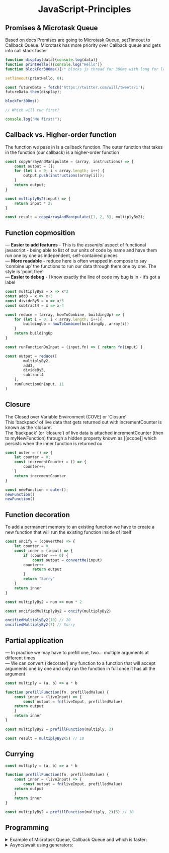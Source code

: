 <h1 align="center">JavaScript-Principles</p>

## Promises & Microtask Queue
Based on docs Promises are going to Microtask Queue, setTimeout to Callback Queue. Microtask has more priority over Callback queue and gets into call stack faster
```js
function display(data){console.log(data)}
function printHello(){console.log("Hello")}
function blockFor300ms(){/* blocks js thread for 300ms with long for loop */}

setTimeout(printHello, 0);

const futureData = fetch('https://twitter.com/will/tweets/1');
futureData.then(display);

blockFor300ms()

// Which will run first?

console.log("Me first!");
```

## Callback vs. Higher-order function
The function we pass in is a callback function. The outer function that takes in the function (our callback) is a higher-order function
```js
const copyArrayAndManipulate = (array, instructions) => {
	const output = [];
    for (let i = 0; i < array.length; i++) {
        output.push(instructions(array[i]));
    }
    return output;
}

const multiplyBy2(input) => {
    return input * 2;
}

const result = copyArrayAndManipulate([1, 2, 3], multiplyBy2);
```
## Function copmosition
— **Easier to add features** - This is the _essential_ aspect of functional javascript - being able to list of our units of code by name and have them run one by one as independent, self-contained pieces<br />
— **More readable** - reduce here is often wrapped in compose to say ‘combine up’ the functions to run our data through them one by one. The style is ‘point free’<br />
— **Easier to debug** - I know exactly the line of code my bug is in - it’s got a label
```js
const multiplyBy2 = x => x*2 
const add3 = x => x+3 
const divideBy5 = x => x/5
const subtract4 = x => x-4

const reduce = (array, howToCombine, buildingUp) => {
	for (let i = 0; i < array.length; i++){
		buildingUp = howToCombine(buildingUp, array[i])
	}
	return buildingUp
}

const runFunctionOnInput = (input,fn) => { return fn(input) }

const output = reduce([
		multiplyBy2,
		add3,
		divideBy5,
		subtract4
  	],
  	runFunctionOnInput, 11 
)
```

## Closure
The Closed over Variable Environment (COVE) or ‘Closure’<br>
This ‘backpack’ of live data that gets returned out with incrementCounter is known as the ‘closure’.<br>
The ‘backpack’ (or ‘closure’) of live data is attached incrementCounter (then to myNewFunction) through a hidden property known as [[scope]] which persists when the inner function is returned ou
```js
const outer = () => {
    let counter = 0;
    const incrementCounter = () => {
        counter++;
    }
    return incrementCounter
}

const newFunction = outer();
newFunction() 
newFunction()
```

## Function decoration
To add a permanent memory to an existing function we have to create a new function that will run the existing function inside of itself
```js
const oncify = (convertMe) => {
    let counter = 0
    const inner = (input) => {
        if (counter === 0) {
            const output = convertMe(input) 
	    counter++
            return output
        }
        return "Sorry"
    }
    return inner
}

const multiplyBy2 = num => num * 2

const oncifiedMultiplyBy2 = oncify(multiplyBy2)

oncifiedMultiplyBy2(10) // 20 
oncifiedMultiplyBy2(7) // Sorry
```

## Partial application
— In practice we may have to prefill one, two... multiple arguments at different times<br/>
— We can convert (‘decorate’) any function to a function that will accept arguments one by one and only run the function in full once it has all the argument
```js
const multiply = (a, b) => a * b

function prefillFunction(fn, prefilledValue) {
    const inner = (liveInput) => {
        const output = fn(liveInput, prefilledValue) 
	return output
    }
    return inner
}

const multiplyBy2 = prefillFunction(multiply, 2)

const result = multiplyBy2(5) // 10
```

## Currying
```js
const multiply = (a, b) => a * b

function prefillFunction(fn, prefilledValue) {
    const inner = (liveInput) => {
        const output = fn(liveInput, prefilledValue) 
	return output
    }
    return inner
}

const multiplyBy2 = prefillFunction(multiply, 2)(5) // 10
```

## Programming
<details>
<summary>Example of Microtask Queue, Callback Queue and which is faster:</summary>

```js
function display(data){console.log(data)}
function printHello(){console.log("Hello")}
function blockFor300ms(){/* blocks js thread for 300ms with long for loop */}

setTimeout(printHello, 0);

const futureData = fetch('https://twitter.com/will/tweets/1');
futureData.then(display);

blockFor300ms()

// Which will run first?

console.log("Me first!");
```
</details>

<details>
<summary>Async/await using generators:</summary>

```js
function doWhenDataReceived(value) {
    returnNextElement.next(value)
}

function* createFlow() {
    const data = yield fetch('http://twitter.com/will/tweets/1') console.log(data)
}

const returnNextElement = createFlow()
const futureData = returnNextElement.next()

futureData.then(doWhenDataReceived)
```
</details>
